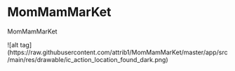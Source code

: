# MomMamMarKet
<p>MomMamMarKet</p>
![alt tag](https://raw.githubusercontent.com/attrib1/MomMamMarKet/master/app/src/main/res/drawable/ic_action_location_found_dark.png)
